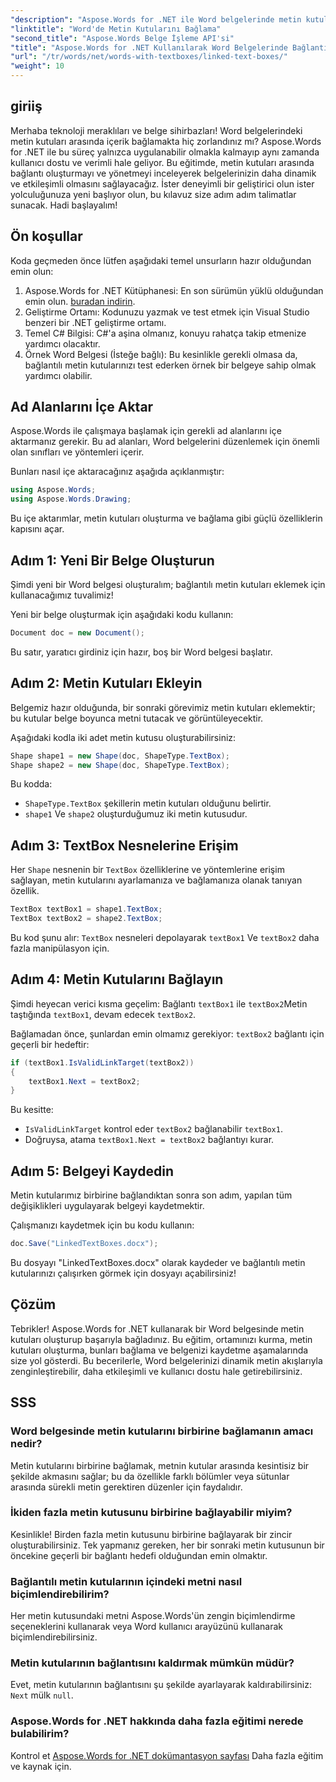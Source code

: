 ```yaml
---
"description": "Aspose.Words for .NET ile Word belgelerinde metin kutularını nasıl kusursuz bir şekilde oluşturup bağlayacağınızı öğrenin. Zahmetsiz içerik akışı ve profesyonel sonuçlar için ayrıntılı kılavuzumuzu izleyin."
"linktitle": "Word'de Metin Kutularını Bağlama"
"second_title": "Aspose.Words Belge İşleme API'si"
"title": "Aspose.Words for .NET Kullanılarak Word Belgelerinde Bağlantılı Metin Kutuları"
"url": "/tr/words/net/words-with-textboxes/linked-text-boxes/"
"weight": 10
---
```


## giriiş

Merhaba teknoloji meraklıları ve belge sihirbazları! Word belgelerindeki metin kutuları arasında içerik bağlamakta hiç zorlandınız mı? Aspose.Words for .NET ile bu süreç yalnızca uygulanabilir olmakla kalmayıp aynı zamanda kullanıcı dostu ve verimli hale geliyor. Bu eğitimde, metin kutuları arasında bağlantı oluşturmayı ve yönetmeyi inceleyerek belgelerinizin daha dinamik ve etkileşimli olmasını sağlayacağız. İster deneyimli bir geliştirici olun ister yolculuğunuza yeni başlıyor olun, bu kılavuz size adım adım talimatlar sunacak. Hadi başlayalım!

## Ön koşullar

Koda geçmeden önce lütfen aşağıdaki temel unsurların hazır olduğundan emin olun:

1. Aspose.Words for .NET Kütüphanesi: En son sürümün yüklü olduğundan emin olun. [buradan indirin](https://releases.aspose.com/words/net/).
2. Geliştirme Ortamı: Kodunuzu yazmak ve test etmek için Visual Studio benzeri bir .NET geliştirme ortamı.
3. Temel C# Bilgisi: C#'a aşina olmanız, konuyu rahatça takip etmenize yardımcı olacaktır.
4. Örnek Word Belgesi (İsteğe bağlı): Bu kesinlikle gerekli olmasa da, bağlantılı metin kutularınızı test ederken örnek bir belgeye sahip olmak yardımcı olabilir.

## Ad Alanlarını İçe Aktar

Aspose.Words ile çalışmaya başlamak için gerekli ad alanlarını içe aktarmanız gerekir. Bu ad alanları, Word belgelerini düzenlemek için önemli olan sınıfları ve yöntemleri içerir.

Bunları nasıl içe aktaracağınız aşağıda açıklanmıştır:

```csharp
using Aspose.Words;
using Aspose.Words.Drawing;
```

Bu içe aktarımlar, metin kutuları oluşturma ve bağlama gibi güçlü özelliklerin kapısını açar.

## Adım 1: Yeni Bir Belge Oluşturun

Şimdi yeni bir Word belgesi oluşturalım; bağlantılı metin kutuları eklemek için kullanacağımız tuvalimiz!

Yeni bir belge oluşturmak için aşağıdaki kodu kullanın:

```csharp
Document doc = new Document();
```

Bu satır, yaratıcı girdiniz için hazır, boş bir Word belgesi başlatır.

## Adım 2: Metin Kutuları Ekleyin

Belgemiz hazır olduğunda, bir sonraki görevimiz metin kutuları eklemektir; bu kutular belge boyunca metni tutacak ve görüntüleyecektir.

Aşağıdaki kodla iki adet metin kutusu oluşturabilirsiniz:

```csharp
Shape shape1 = new Shape(doc, ShapeType.TextBox);
Shape shape2 = new Shape(doc, ShapeType.TextBox);
```

Bu kodda:
- `ShapeType.TextBox` şekillerin metin kutuları olduğunu belirtir.
- `shape1` Ve `shape2` oluşturduğumuz iki metin kutusudur.

## Adım 3: TextBox Nesnelerine Erişim

Her `Shape` nesnenin bir `TextBox` özelliklerine ve yöntemlerine erişim sağlayan, metin kutularını ayarlamanıza ve bağlamanıza olanak tanıyan özellik.

```csharp
TextBox textBox1 = shape1.TextBox;
TextBox textBox2 = shape2.TextBox;
```

Bu kod şunu alır: `TextBox` nesneleri depolayarak `textBox1` Ve `textBox2` daha fazla manipülasyon için.

## Adım 4: Metin Kutularını Bağlayın

Şimdi heyecan verici kısma geçelim: Bağlantı `textBox1` ile `textBox2`Metin taştığında `textBox1`, devam edecek `textBox2`.

Bağlamadan önce, şunlardan emin olmamız gerekiyor: `textBox2` bağlantı için geçerli bir hedeftir:

```csharp
if (textBox1.IsValidLinkTarget(textBox2))
{
    textBox1.Next = textBox2;
}
```

Bu kesitte:
- `IsValidLinkTarget` kontrol eder `textBox2` bağlanabilir `textBox1`.
- Doğruysa, atama `textBox1.Next = textBox2` bağlantıyı kurar.

## Adım 5: Belgeyi Kaydedin

Metin kutularımız birbirine bağlandıktan sonra son adım, yapılan tüm değişiklikleri uygulayarak belgeyi kaydetmektir.

Çalışmanızı kaydetmek için bu kodu kullanın:

```csharp
doc.Save("LinkedTextBoxes.docx");
```

Bu dosyayı "LinkedTextBoxes.docx" olarak kaydeder ve bağlantılı metin kutularınızı çalışırken görmek için dosyayı açabilirsiniz!

## Çözüm

Tebrikler! Aspose.Words for .NET kullanarak bir Word belgesinde metin kutuları oluşturup başarıyla bağladınız. Bu eğitim, ortamınızı kurma, metin kutuları oluşturma, bunları bağlama ve belgenizi kaydetme aşamalarında size yol gösterdi. Bu becerilerle, Word belgelerinizi dinamik metin akışlarıyla zenginleştirebilir, daha etkileşimli ve kullanıcı dostu hale getirebilirsiniz.

## SSS

### Word belgesinde metin kutularını birbirine bağlamanın amacı nedir?  
Metin kutularını birbirine bağlamak, metnin kutular arasında kesintisiz bir şekilde akmasını sağlar; bu da özellikle farklı bölümler veya sütunlar arasında sürekli metin gerektiren düzenler için faydalıdır.

### İkiden fazla metin kutusunu birbirine bağlayabilir miyim?  
Kesinlikle! Birden fazla metin kutusunu birbirine bağlayarak bir zincir oluşturabilirsiniz. Tek yapmanız gereken, her bir sonraki metin kutusunun bir öncekine geçerli bir bağlantı hedefi olduğundan emin olmaktır.

### Bağlantılı metin kutularının içindeki metni nasıl biçimlendirebilirim?  
Her metin kutusundaki metni Aspose.Words'ün zengin biçimlendirme seçeneklerini kullanarak veya Word kullanıcı arayüzünü kullanarak biçimlendirebilirsiniz.

### Metin kutularının bağlantısını kaldırmak mümkün müdür?  
Evet, metin kutularının bağlantısını şu şekilde ayarlayarak kaldırabilirsiniz: `Next` mülk `null`.

### Aspose.Words for .NET hakkında daha fazla eğitimi nerede bulabilirim?  
Kontrol et [Aspose.Words for .NET dokümantasyon sayfası](https://reference.aspose.com/words/net/) Daha fazla eğitim ve kaynak için.